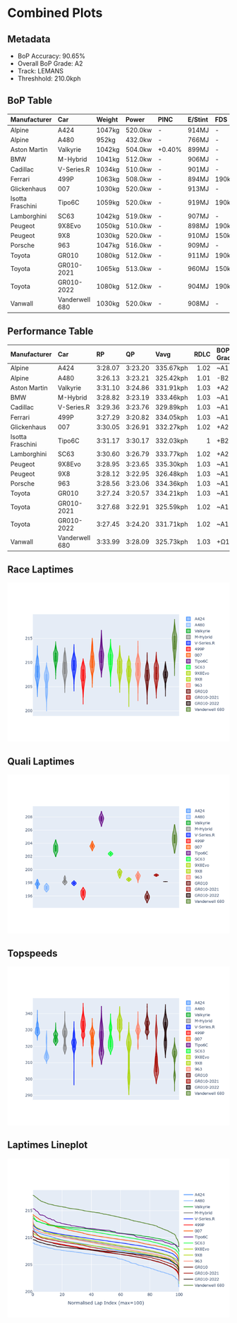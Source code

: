 # Combined Plots

## Metadata

- BoP Accuracy: 90.65%
- Overall BoP Grade: A2
- Track: LEMANS
- Threshhold: 210.0kph

## BoP Table
| Manufacturer     | Car            | Weight   | Power   | PINC   | E/Stint   | FDS    | RDP    | QDP    | TDP    |
|:-----------------|:---------------|:---------|:--------|:-------|:----------|:-------|:-------|:-------|:-------|
| Alpine           | A424           | 1047kg   | 520.0kw | -      | 914MJ     | -      | 52.35% | 61.85% | 27.84% |
| Alpine           | A480           | 952kg    | 432.0kw | -      | 766MJ     | -      | 54.51% | 76.19% | 54.04% |
| Aston Martin     | Valkyrie       | 1042kg   | 504.0kw | +0.40% | 899MJ     | -      | 53.59% | 53.33% | 21.51% |
| BMW              | M-Hybrid       | 1041kg   | 512.0kw | -      | 906MJ     | -      | 53.26% | 57.23% | 34.54% |
| Cadillac         | V-Series.R     | 1034kg   | 510.0kw | -      | 901MJ     | -      | 47.80% | 56.73% | 19.63% |
| Ferrari          | 499P           | 1063kg   | 508.0kw | -      | 894MJ     | 190kph | 53.02% | 42.32% | 9.88%  |
| Glickenhaus      | 007            | 1030kg   | 520.0kw | -      | 913MJ     | -      | 46.49% | 46.07% | 47.78% |
| Isotta Fraschini | Tipo6C         | 1059kg   | 520.0kw | -      | 919MJ     | 190kph | 43.95% | 47.22% | 31.53% |
| Lamborghini      | SC63           | 1042kg   | 519.0kw | -      | 907MJ     | -      | 46.33% | 59.50% | 29.33% |
| Peugeot          | 9X8Evo         | 1050kg   | 510.0kw | -      | 898MJ     | 190kph | 48.47% | 51.26% | 16.02% |
| Peugeot          | 9X8            | 1030kg   | 520.0kw | -      | 910MJ     | 150kph | 54.07% | 57.08% | 10.80% |
| Porsche          | 963            | 1047kg   | 516.0kw | -      | 909MJ     | -      | 50.87% | 45.25% | 30.77% |
| Toyota           | GR010          | 1080kg   | 512.0kw | -      | 911MJ     | 190kph | 52.43% | 57.12% | 12.82% |
| Toyota           | GR010-2021     | 1065kg   | 513.0kw | -      | 960MJ     | 150kph | 54.09% | 52.67% | 26.37% |
| Toyota           | GR010-2022     | 1080kg   | 512.0kw | -      | 904MJ     | 190kph | 53.48% | 69.44% | 7.86%  |
| Vanwall          | Vanderwell 680 | 1030kg   | 520.0kw | -      | 908MJ     | -      | 53.41% | 56.28% | 29.85% |

## Performance Table
| Manufacturer     | Car            | RP      | QP      | Vavg      |   RDLC | BOP-Grade   | Match   |
|:-----------------|:---------------|:--------|:--------|:----------|-------:|:------------|:--------|
| Alpine           | A424           | 3:28.07 | 3:23.20 | 335.67kph |   1.02 | ~A1         | 99.72%  |
| Alpine           | A480           | 3:26.13 | 3:23.21 | 325.42kph |   1.01 | -B2         | 80.75%  |
| Aston Martin     | Valkyrie       | 3:31.10 | 3:24.86 | 331.91kph |   1.03 | +A2         | 92.95%  |
| BMW              | M-Hybrid       | 3:28.82 | 3:23.19 | 333.46kph |   1.03 | ~A1         | 100.00% |
| Cadillac         | V-Series.R     | 3:29.36 | 3:23.76 | 329.89kph |   1.03 | ~A1         | 99.66%  |
| Ferrari          | 499P           | 3:27.29 | 3:20.82 | 334.05kph |   1.03 | ~A1         | 96.53%  |
| Glickenhaus      | 007            | 3:30.05 | 3:26.91 | 332.27kph |   1.02 | +A2         | 90.15%  |
| Isotta Fraschini | Tipo6C         | 3:31.17 | 3:30.17 | 332.03kph |   1    | +B2         | 80.60%  |
| Lamborghini      | SC63           | 3:30.60 | 3:26.79 | 333.77kph |   1.02 | +A2         | 92.76%  |
| Peugeot          | 9X8Evo         | 3:28.95 | 3:23.65 | 335.30kph |   1.03 | ~A1         | 99.79%  |
| Peugeot          | 9X8            | 3:28.12 | 3:22.95 | 326.48kph |   1.03 | ~A1         | 99.21%  |
| Porsche          | 963            | 3:28.56 | 3:23.06 | 334.36kph |   1.03 | ~A1         | 99.78%  |
| Toyota           | GR010          | 3:27.24 | 3:20.57 | 334.21kph |   1.03 | ~A1         | 96.96%  |
| Toyota           | GR010-2021     | 3:27.68 | 3:22.91 | 325.59kph |   1.02 | ~A1         | 98.82%  |
| Toyota           | GR010-2022     | 3:27.45 | 3:24.20 | 331.71kph |   1.02 | ~A1         | 99.71%  |
| Vanwall          | Vanderwell 680 | 3:33.99 | 3:28.09 | 325.73kph |   1.03 | +Ω1         | 23.07%  |

## Race Laptimes
![Race Laptimes](images/race_violin.png)

## Quali Laptimes
![Quali Laptimes](images/quali_violin.png)

## Topspeeds
![Topspeeds](images/topspeed_violin.png)

## Laptimes Lineplot
![Laptimes Lineplot](images/laptime_line.png)

